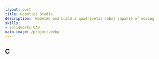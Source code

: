```yaml
---
layout: post
title: Robotics Studio
description:  Modeled and build a quadripetal robot capable of moving
skills: 
- Solidworks CAD
main-image: /project.webp 
---
```


## C
